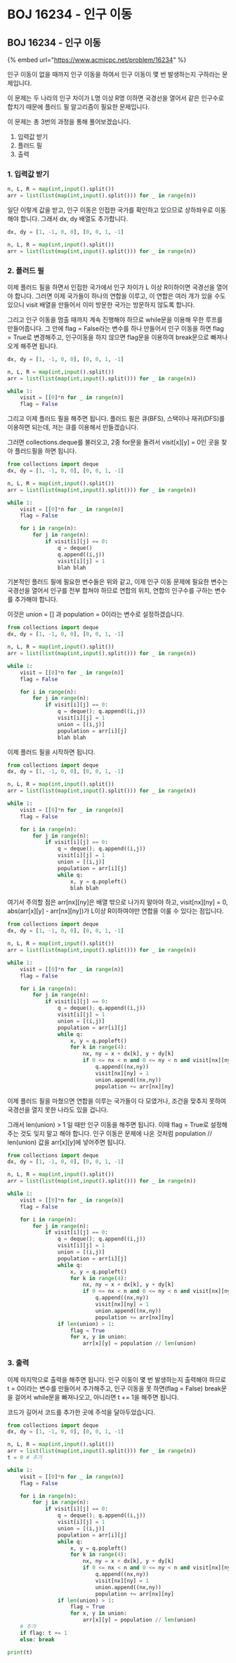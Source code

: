 # BOJ 16234 - 인구 이동

## BOJ 16234 - 인구 이동

{% embed url="https://www.acmicpc.net/problem/16234" %}

인구 이동이 없을 때까지 인구 이동을 하여서 인구 이동이 몇 번 발생하는지 구하라는 문제입니다.

이 문제는 두 나라의 인구 차이가 L명 이상 R명 이하면 국경선을 열어서 같은 인구수로 합치기 때문에 플러드 필 알고리즘이 필요한 문제입니다.



이 문제는 총 3번의 과정을 통해 풀어보겠습니다.

1. 입력값 받기
2. 플러드 필
3. 출력



### 1. 입력값 받기

```python
n, L, R = map(int,input().split())
arr = list(list(map(int,input().split())) for _ in range(n))
```

일단 이렇게 값을 받고, 인구 이동은 인접한 국가를 확인하고 있으므로 상하좌우로 이동해야 합니다. 그래서 dx, dy 배열도 추가합니다.

```python
dx, dy = [1, -1, 0, 0], [0, 0, 1, -1]

n, L, R = map(int,input().split())
arr = list(list(map(int,input().split())) for _ in range(n))
```



### 2. 플러드 필

이제 플러드 필을 하면서 인접한 국가에서 인구 차이가 L 이상 R이하이면 국경선을 열어야 합니다. 그러면 이제 국가들이 하나의 연합을 이루고, 이 연합은 여러 개가 있을 수도 있으니 visit 배열을 만들어서 이미 방문한 국가는 방문하지 않도록 합니다.

그리고 인구 이동을 멈출 때까지 계속 진행해야 하므로 while문을 이용해 무한 루프를 만들어줍니다. 그 안에 flag = False라는 변수를 하나 만들어서 인구 이동을 하면 flag = True로 변경해주고, 인구이동을 하지 않으면 flag문을 이용하여 break문으로 빠져나오게 해주면 됩니다.

```python
dx, dy = [1, -1, 0, 0], [0, 0, 1, -1]

n, L, R = map(int,input().split())
arr = list(list(map(int,input().split())) for _ in range(n))

while 1:
    visit = [[0]*n for _ in range(n)]
    flag = False
```

그리고 이제 플러드 필을 해주면 됩니다. 플러드 필은 큐(BFS), 스택이나 재귀(DFS)를 이용하면 되는데, 저는 큐를 이용해서 만들겠습니다.

그러면 collections.deque를 불러오고, 2중 for문을 돌려서 visit\[x]\[y] = 0인 곳을 찾아 플러드필을 하면 됩니다.

```python
from collections import deque
dx, dy = [1, -1, 0, 0], [0, 0, 1, -1]

n, L, R = map(int,input().split())
arr = list(list(map(int,input().split())) for _ in range(n))

while 1:
    visit = [[0]*n for _ in range(n)]
    flag = False

    for i in range(n):
        for j in range(n):
            if visit[i][j] == 0:
                q = deque()
                q.append((i,j))
                visit[i][j] = 1
                blah blah
```

기본적인 플러드 필에 필요한 변수들은 위와 같고, 이제 인구 이동 문제에 필요한 변수는 국경선을 열어서 인구를 전부 합쳐야 하므로 연합의 위치, 연합의 인구수를 구하는 변수를 추가해야 합니다.

이것은 union = \[] 과 population = 0이라는 변수로 설정하겠습니다.

```python
from collections import deque
dx, dy = [1, -1, 0, 0], [0, 0, 1, -1]

n, L, R = map(int,input().split())
arr = list(list(map(int,input().split())) for _ in range(n))

while 1:
    visit = [[0]*n for _ in range(n)]
    flag = False

    for i in range(n):
        for j in range(n):
            if visit[i][j] == 0:
                q = deque(); q.append((i,j))
                visit[i][j] = 1
                union = [(i,j)]
                population = arr[i][j]
                blah blah
```



이제 플러드 필을 시작하면 됩니다.

```python
from collections import deque
dx, dy = [1, -1, 0, 0], [0, 0, 1, -1]

n, L, R = map(int,input().split())
arr = list(list(map(int,input().split())) for _ in range(n))

while 1:
    visit = [[0]*n for _ in range(n)]
    flag = False

    for i in range(n):
        for j in range(n):
            if visit[i][j] == 0:
                q = deque(); q.append((i,j))
                visit[i][j] = 1
                union = [(i,j)]
                population = arr[i][j]
                while q:
                    x, y = q.popleft()
                    blah blah
```

여기서 주의할 점은 arr\[nx]\[ny]은 배열 밖으로 나가지 말아야 하고, visit\[nx]\[ny] = 0, abs(arr\[x]\[y] - arr\[nx]\[ny])가 L이상 R이하여야만 연합을 이룰 수 있다는 점입니다.

```python
from collections import deque
dx, dy = [1, -1, 0, 0], [0, 0, 1, -1]

n, L, R = map(int,input().split())
arr = list(list(map(int,input().split())) for _ in range(n))

while 1:
    visit = [[0]*n for _ in range(n)]
    flag = False

    for i in range(n):
        for j in range(n):
            if visit[i][j] == 0:
                q = deque(); q.append((i,j))
                visit[i][j] = 1
                union = [(i,j)]
                population = arr[i][j]
                while q:
                    x, y = q.popleft()
                    for k in range(4):
                        nx, ny = x + dx[k], y + dy[k]
                        if 0 <= nx < n and 0 <= ny < n and visit[nx][ny] == 0 and L <= abs(arr[x][y] - arr[nx][ny]) <= R:
                            q.append((nx,ny))
                            visit[nx][ny] = 1
                            union.append((nx,ny))
                            population += arr[nx][ny]
```

이제 플러드 필을 마쳤으면 연합을 이루는 국가들이 다 모였거나, 조건을 맞추지 못하여 국경선을 열지 못한 나라도 있을 겁니다.

그래서 len(union) > 1 일 때만 인구 이동을 해주면 됩니다. 이때 flag = True로 설정해주는 것도 잊지 말고 해야 합니다. 인구 이동은 문제에 나온 것처럼 population // len(union) 값을 arr\[x]\[y]에 넣어주면 됩니다.

```python
from collections import deque
dx, dy = [1, -1, 0, 0], [0, 0, 1, -1]

n, L, R = map(int,input().split())
arr = list(list(map(int,input().split())) for _ in range(n))

while 1:
    visit = [[0]*n for _ in range(n)]
    flag = False

    for i in range(n):
        for j in range(n):
            if visit[i][j] == 0:
                q = deque(); q.append((i,j))
                visit[i][j] = 1
                union = [(i,j)]
                population = arr[i][j]
                while q:
                    x, y = q.popleft()
                    for k in range(4):
                        nx, ny = x + dx[k], y + dy[k]
                        if 0 <= nx < n and 0 <= ny < n and visit[nx][ny] == 0 and L <= abs(arr[x][y] - arr[nx][ny]) <= R:
                            q.append((nx,ny))
                            visit[nx][ny] = 1
                            union.append((nx,ny))
                            population += arr[nx][ny]
                if len(union) > 1:
                    flag = True
                    for x, y in union:
                        arr[x][y] = population // len(union)
```



### 3. 출력

이제 마지막으로 출력을 해주면 됩니다. 인구 이동이 몇 번 발생하는지 출력해야 하므로 t = 0이라는 변수를 만들어서 추가해주고, 인구 이동을 못 하면(flag = False) break문을 걸어서 while문을 빠져나오고, 아니라면 t += 1을 해주면 됩니다.

코드가 길어서 코드를 추가한 곳에 주석을 달아두었습니다.

```python
from collections import deque
dx, dy = [1, -1, 0, 0], [0, 0, 1, -1]

n, L, R = map(int,input().split())
arr = list(list(map(int,input().split())) for _ in range(n))
t = 0 # 추가

while 1:
    visit = [[0]*n for _ in range(n)]
    flag = False

    for i in range(n):
        for j in range(n):
            if visit[i][j] == 0:
                q = deque(); q.append((i,j))
                visit[i][j] = 1
                union = [(i,j)]
                population = arr[i][j]
                while q:
                    x, y = q.popleft()
                    for k in range(4):
                        nx, ny = x + dx[k], y + dy[k]
                        if 0 <= nx < n and 0 <= ny < n and visit[nx][ny] == 0 and L <= abs(arr[x][y] - arr[nx][ny]) <= R:
                            q.append((nx,ny))
                            visit[nx][ny] = 1
                            union.append((nx,ny))
                            population += arr[nx][ny]
                if len(union) > 1:
                    flag = True
                    for x, y in union:
                        arr[x][y] = population // len(union)
    # 추가
    if flag: t += 1
    else: break

print(t)
```
